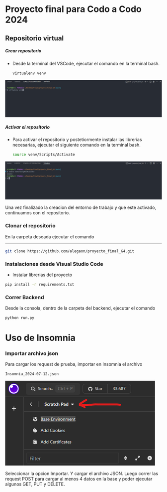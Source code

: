 # Proyecto final para Codo a Codo 2024

## Repositorio virtual


##### Crear repositorio
* Desde la terminal del VSCode, ejecutar el comando en la terminal bash.

    ```bash
    virtualenv venv
    ```

![alt text](image-1.png)

##### Activar el repositorio
* Para activar el repositorio y postetiormente instalar las librerias necesarias, ejecutar el siguiente comando en la terminal bash.

    ```bash
    source venv/Scripts/Activate
    ```

![alt text](image-2.png)

Una vez finalizado la creacion del entorno de trabajo y que este activado, continuamos con el repositorio.

### Clonar el repositorio

En la carpeta deseada ejecutar el comando
****
```bash
git clone https://github.com/alegaon/proyecto_final_G4.git
```

### Instalaciones desde Visual Studio Code

- Instalar librerias del proyecto

```bash
pip install -r requirements.txt
```

### Correr Backend

Desde la consola, dentro de la carpeta del backend, ejecutar el comando

```bash
python run.py
```

# Uso de Insomnia

### Importar archivo json

Para cargar los request de prueba, importar en Insomnia el archivo

```bash
Insomnia_2024-07-12.json
```

![alt text](image.png)

Seleccionar la opcion Importar. Y cargar el archivo JSON. Luego correr las request POST para cargar al menos 4 datos en la base y poder ejecutar algunos GET, PUT y DELETE.
